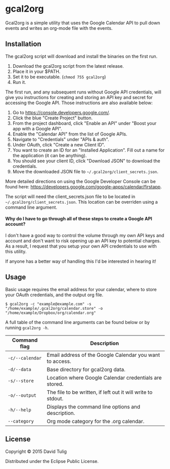 # gcal2org

Gcal2org is a simple utility that uses the Google Calendar API to pull down events and writes an org-mode file with the events.

## Installation

The gcal2org script will download and install the binaries on the first run.

1. Download the gcal2org script from the latest release.
2. Place it in your $PATH.
3. Set it to be executable. (`chmod 755 gcal2org`)
4. Run it.

The first run, and any subsequent runs without Google API credentials, will give you instructions for creating and storing an API key and secret for accessing the Google API. Those instructions are also available below:

1. Go to https://console.developers.google.com/.
2. Click the blue "Create Project" button.
3. From the project dashboard, click "Enable an API" under "Boost your app with a Google API".
4. Enable the "Calendar API" from the list of Google APIs.
5. Navigate to "Credentials" under "APIs & auth".
6. Under OAuth, click "Create a new Client ID".
7. You want to create an ID for an "Installed Application". Fill out a name for the application (it can be anything).
8. You should see your client ID, click "Download JSON" to download the credentials.
9. Move the downloaded JSON file to `~/.gcal2org/client_secrets.json`.

More detailed directions on using the Google Developer Console can be found here: https://developers.google.com/google-apps/calendar/firstapp.

The script will need the client_secrets.json file to be located in `~/.gcal2org/client_secrets.json`. This location can be overriden using a command line argument.

#### Why do I have to go through all of these steps to create a Google API account?

I don't have a good way to control the volume through my own API keys and account and don't want to risk opening up an API key to potential charges. As a result, I request that you setup your own API credentials to use with this utility.

If anyone has a better way of handling this I'd be interested in hearing it!

## Usage

Basic usage requires the email address for your calendar, where to store your OAuth credentials, and the output org file.

    $ gcal2org -c "example@example.com" -s "/home/example/.gcal2org/calendar.store" -o "/home/example/Dropbox/org/calendar.org"

A full table of the command line arguments can be found below or by running `gcal2org -h`.

Command flag    | Description
----------------|--------------------------------------------------------
`-c/--calendar` | Email address of the Google Calendar you want to access.
`-d/--data`     | Base directory for gcal2org data.
`-s/--store`    | Location where Google Calendar credentials are stored.
`-o/--output`   | The file to be written, if left out it will write to stdout.
`-h/--help`     | Displays the command line options and description.
`--category`    | Org mode category for the .org calendar.

## License

Copyright © 2015 David Tulig

Distributed under the Eclipse Public License.

